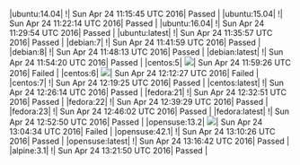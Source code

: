 |ubuntu:14.04| \![](https://cdn.rawgit.com/Neilpang/letest/master/status/ubuntu-14.04.svg?1461496545)| Sun Apr 24 11:15:45 UTC 2016| Passed |
|ubuntu:15.04| \![](https://cdn.rawgit.com/Neilpang/letest/master/status/ubuntu-15.04.svg?1461496934)| Sun Apr 24 11:22:14 UTC 2016| Passed |
|ubuntu:16.04| \![](https://cdn.rawgit.com/Neilpang/letest/master/status/ubuntu-16.04.svg?1461497394)| Sun Apr 24 11:29:54 UTC 2016| Passed |
|ubuntu:latest| \![](https://cdn.rawgit.com/Neilpang/letest/master/status/ubuntu-latest.svg?1461497757)| Sun Apr 24 11:35:57 UTC 2016| Passed |
|debian:7| \![](https://cdn.rawgit.com/Neilpang/letest/master/status/debian-7.svg?1461498119)| Sun Apr 24 11:41:59 UTC 2016| Passed |
|debian:8| \![](https://cdn.rawgit.com/Neilpang/letest/master/status/debian-8.svg?1461498493)| Sun Apr 24 11:48:13 UTC 2016| Passed |
|debian:latest| \![](https://cdn.rawgit.com/Neilpang/letest/master/status/debian-latest.svg?1461498860)| Sun Apr 24 11:54:20 UTC 2016| Passed |
|centos:5| ![](https://cdn.rawgit.com/Neilpang/letest/master/status/centos-5.svg?1461499166)| Sun Apr 24 11:59:26 UTC 2016| Failed |
|centos:6| ![](https://cdn.rawgit.com/Neilpang/letest/master/status/centos-6.svg?1461499947)| Sun Apr 24 12:12:27 UTC 2016| Failed |
|centos:7| \![](https://cdn.rawgit.com/Neilpang/letest/master/status/centos-7.svg?1461500365)| Sun Apr 24 12:19:25 UTC 2016| Passed |
|centos:latest| \![](https://cdn.rawgit.com/Neilpang/letest/master/status/centos-latest.svg?1461500774)| Sun Apr 24 12:26:14 UTC 2016| Passed |
|fedora:21| \![](https://cdn.rawgit.com/Neilpang/letest/master/status/fedora-21.svg?1461501171)| Sun Apr 24 12:32:51 UTC 2016| Passed |
|fedora:22| \![](https://cdn.rawgit.com/Neilpang/letest/master/status/fedora-22.svg?1461501569)| Sun Apr 24 12:39:29 UTC 2016| Passed |
|fedora:23| \![](https://cdn.rawgit.com/Neilpang/letest/master/status/fedora-23.svg?1461501962)| Sun Apr 24 12:46:02 UTC 2016| Passed |
|fedora:latest| \![](https://cdn.rawgit.com/Neilpang/letest/master/status/fedora-latest.svg?1461502370)| Sun Apr 24 12:52:50 UTC 2016| Passed |
|opensuse:13.2| ![](https://cdn.rawgit.com/Neilpang/letest/master/status/opensuse-13.2.svg?1461503074)| Sun Apr 24 13:04:34 UTC 2016| Failed |
|opensuse:42.1| \![](https://cdn.rawgit.com/Neilpang/letest/master/status/opensuse-42.1.svg?1461503426)| Sun Apr 24 13:10:26 UTC 2016| Passed |
|opensuse:latest| \![](https://cdn.rawgit.com/Neilpang/letest/master/status/opensuse-latest.svg?1461503802)| Sun Apr 24 13:16:42 UTC 2016| Passed |
|alpine:3.1| \![](https://cdn.rawgit.com/Neilpang/letest/master/status/alpine-3.1.svg?1461504110)| Sun Apr 24 13:21:50 UTC 2016| Passed |

